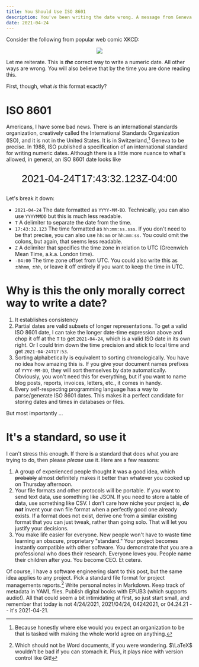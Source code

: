 ```yaml
---
title: You Should Use ISO 8601
description: You've been writing the date wrong. A message from Geneva. How to win friends and influence people.
date: 2021-04-24
---
```


Consider the following from popular web comic XKCD:
<p style="text-align:center">
    <img src=https://imgs.xkcd.com/comics/iso_8601.png>
</p>

Let me reiterate. This is ***the*** correct way to write a numeric date. All other ways are wrong. You will also believe that by the time you are done reading this.

First, though, what *is* this format exactly?

# ISO 8601
Americans, I have some bad news. There is an international standards organization, creatively called the International Standards Organization (ISO), and it is not in the United States. It is in Switzerland,[^1] Geneva to be precise. In 1988, ISO published a specification of an international standard for writing numeric dates. Although there is a little more nuance to what's allowed, in general, an ISO 8601 date looks like

<p style="text-align:center;font-family:sans-serif;font-size:2em">
2021-04-24T17:43:32.123Z-04:00
</p>

Let's break it down:
- `2021-04-24` The date formatted as `YYYY-MM-DD`. Technically, you can also use `YYYYMMDD` but this is much less readable.
- `T` A delimiter to separate the date from the time.
- `17:43:32.123` The time formatted as `hh:mm:ss.sss`. If you don't need to be that precise, you can also use `hh:mm` or `hh:mm:ss`. You could omit the colons, but again, that seems less readable.
- `Z` A delimiter that specifies the time zone in relation to UTC (Greenwich Mean Time, a.k.a. London time).
- `-04:00` The time zone offset from UTC. You could also write this as &pm;`hhmm`, &pm;`hh`, or leave it off entirely if you want to keep the time in UTC. 

# Why is this the only morally correct way to write a date?
1. It establishes consistency
2. Partial dates are valid subsets of longer representations. To get a valid ISO 8601 date, I can take the longer date-time expression above and chop it off at the `T` to get `2021-04-24`, which is a valid ISO date in its own right. Or I could trim down the time precision and stick to local time and get `2021-04-24T17:53`.
3. Sorting alphabetically is equivalent to sorting chronologically. You have no idea how amazing this is. If you give your document names prefixes of `YYYY-MM-DD`, they will sort themselves by date automatically. Obviously, you won't need this for everything, but if you want to name blog posts, reports, invoices, letters, etc., it comes in handy.
4. Every self-respecting programming language has a way to parse/generate ISO 8601 dates. This makes it a perfect candidate for storing dates and times in databases or files.

But most importantly ...

# It's a standard, so use it
I can't stress this enough. If there is a standard that does what you are trying to do, then please *please* use it. Here are a few reasons:
1. A group of experienced people thought it was a good idea, which ~~probably~~ almost definitely makes it better than whatever you cooked up on Thursday afternoon.
2. Your file formats and other protocols will be portable. If you want to send text data, use something like JSON. If you need to store a table of data, use something like CSV. I don't care how niche your project is, ***do not*** invent your own file format when a perfectly good one already exists. If a format does not exist, derive one from a similar existing format that you can just tweak, rather than going solo. That will let you justify your decisions.
3. You make life easier for everyone. New people won't have to waste time learning an obscure, proprietary "standard." Your project becomes instantly compatible with other software. You demonstrate that you are a professional who does their research. Everyone loves you. People name their children after you. You become CEO. Et cetera.

Of course, I have a software engineering slant to this post, but the same idea applies to any project. Pick a standard file format for project managements reports.[^2] Write personal notes in Markdown. Keep track of metadata in YAML files. Publish digital books with EPUB3 (which supports audio!). All that could seem a bit intimidating at first, so just start small, and remember that today is not 4/24/2021, 2021/04/24, 04242021, or 04.24.21 -- it's 2021-04-21.


[^1]: Because honestly where else would you expect an organization to be that is tasked with making the whole world agree on anything.

[^2]: Which should not be Word documents, if you were wondering. $\LaTeX$ wouldn't be bad if you can stomach it. Plus, it plays nice with version control like Git!

